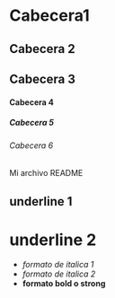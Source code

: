# Cabecera1
## Cabecera 2
## Cabecera 3 
#### Cabecera 4 
##### Cabecera 5 
###### Cabecera 6  

Mi archivo README

underline 1 
--
underline 2 
==

- *formato de italica 1*
- _formato de italica 2_
- **formato bold o strong**